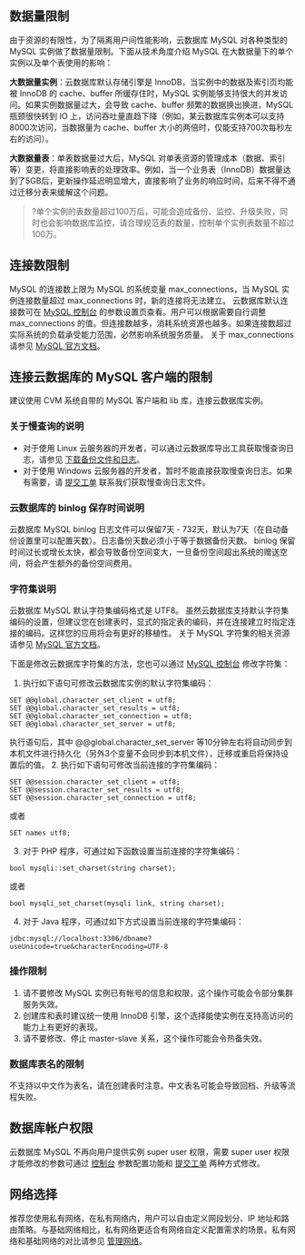
## 数据量限制
由于资源的有限性，为了隔离用户间性能影响，云数据库 MySQL 对各种类型的 MySQL 实例做了数据量限制。下面从技术角度介绍 MySQL 在大数据量下的单个实例以及单个表使用的影响：

**大数据量实例**：云数据库默认存储引擎是 InnoDB，当实例中的数据及索引页均能被 InnoDB 的 cache、buffer 所缓存住时，MySQL 实例能够支持很大的并发访问。如果实例数据量过大，会导致 cache、buffer 频繁的数据换出换进，MySQL 瓶颈很快转到 IO 上，访问吞吐量直趋下降（例如，某云数据库实例本可以支持8000次访问，当数据量为 cache、buffer 大小的两倍时，仅能支持700次每秒左右的访问）。


**大数据量表**：单表数据量过大后，MySQL 对单表资源的管理成本（数据、索引等）变更，将直接影响表的处理效率。例如，当一个业务表（InnoDB）数据量达到了5GB后，更新操作延迟明显增大，直接影响了业务的响应时间，后来不得不通过迁移分表来缓解这个问题。


>?单个实例的表数量超过100万后，可能会造成备份、监控、升级失败，同时也会影响数据库监控，请合理规范表的数量，控制单个实例表数量不超过100万。

## 连接数限制
MySQL 的连接数上限为 MySQL 的系统变量 max_connections，当 MySQL 实例连接数量超过 max_connections 时，新的连接将无法建立。
云数据库默认连接数可在 [MySQL 控制台](https://console.cloud.tencent.com/cdb) 的参数设置页查看。用户可以根据需要自行调整 max_connections 的值。但连接数越多，消耗系统资源也越多。如果连接数超过实际系统的负载承受能力范围，必然影响系统服务质量。
关于 max_connections 请参见 [MySQL 官方文档](https://dev.mysql.com/doc/)。

## 连接云数据库的 MySQL 客户端的限制
建议使用 CVM 系统自带的 MySQL 客户端和 lib 库，连接云数据库实例。

### 关于慢查询的说明
- 对于使用 Linux 云服务器的开发者，可以通过云数据库导出工具获取慢查询日志，请参见 [下载备份文件和日志](https://cloud.tencent.com/document/product/236/33363#.E6.AD.A5.E9.AA.A41.EF.BC.9A.E4.B8.8B.E8.BD.BD.E5.A4.87.E4.BB.BD.E6.96.87.E4.BB.B6)。
- 对于使用 Windows 云服务器的开发者，暂时不能直接获取慢查询日志。如果有需要，请 [提交工单](https://console.cloud.tencent.com/workorder/category) 联系我们获取慢查询日志文件。

### 云数据库的 binlog 保存时间说明
云数据库 MySQL binlog 日志文件可以保留7天 - 732天，默认为7天（在自动备份设置里可以配置天数）。日志备份天数必须小于等于数据备份天数。 
binlog 保留时间过长或增长太快，都会导致备份空间变大，一旦备份空间超出系统的赠送空间，将会产生额外的备份空间费用。

### 字符集说明
云数据库 MySQL 默认字符集编码格式是 UTF8。
虽然云数据库支持默认字符集编码的设置，但建议您在创建表时，显式的指定表的编码，并在连接建立时指定连接的编码。这样您的应用将会有更好的移植性。
关于 MySQL 字符集的相关资源请参见 [MySQL 官方文档](https://dev.mysql.com/doc/)。

下面是修改云数据库字符集的方法，您也可以通过 [MySQL 控制台](https://console.cloud.tencent.com/cdb) 修改字符集：
1. 执行如下语句可修改云数据库实例的默认字符集编码：
```
SET @@global.character_set_client = utf8;
SET @@global.character_set_results = utf8;
SET @@global.character_set_connection = utf8;
SET @@global.character_set_server = utf8;
```
执行语句后，其中 @@global.character_set_server 等10分钟左右将自动同步到本机文件进行持久化（另外3个变量不会同步到本机文件），迁移或重启将保持设置后的值。
2. 执行如下语句可修改当前连接的字符集编码：
```
SET @@session.character_set_client = utf8;
SET @@session.character_set_results = utf8;
SET @@session.character_set_connection = utf8;
```
或者
```
SET names utf8;
```
3. 对于 PHP 程序，可通过如下函数设置当前连接的字符集编码：
```
bool mysqli::set_charset(string charset);
```
或者
```
bool mysqli_set_charset(mysqli link, string charset);
```
4. 对于 Java 程序，可通过如下方式设置当前连接的字符集编码：
```
jdbc:mysql://localhost:3306/dbname?useUnicode=true&characterEncoding=UTF-8
```

### 操作限制
1. 请不要修改 MySQL 实例已有帐号的信息和权限，这个操作可能会令部分集群服务失效。
2. 创建库和表时建议统一使用 InnoDB 引擎，这个选择能使实例在支持高访问的能力上有更好的表现。
3. 请不要修改、停止 master-slave 关系，这个操作可能会令热备失效。

### 数据库表名的限制
不支持以中文作为表名，请在创建表时注意。中文表名可能会导致回档、升级等流程失败。

## 数据库帐户权限
云数据库 MySQL 不再向用户提供实例 super user 权限，需要 super user 权限才能修改的参数可通过 [控制台](https://console.cloud.tencent.com/cdb) 参数配置功能和 [提交工单](https://console.cloud.tencent.com/workorder/category) 两种方式修改。

## 网络选择
推荐您使用私有网络，在私有网络内，用户可以自由定义网段划分、IP 地址和路由策略。与基础网络相比，私有网络更适合有网络自定义配置需求的场景。私有网络和基础网络的对比请参见 [管理网络](https://cloud.tencent.com/document/product/215/20083)。

